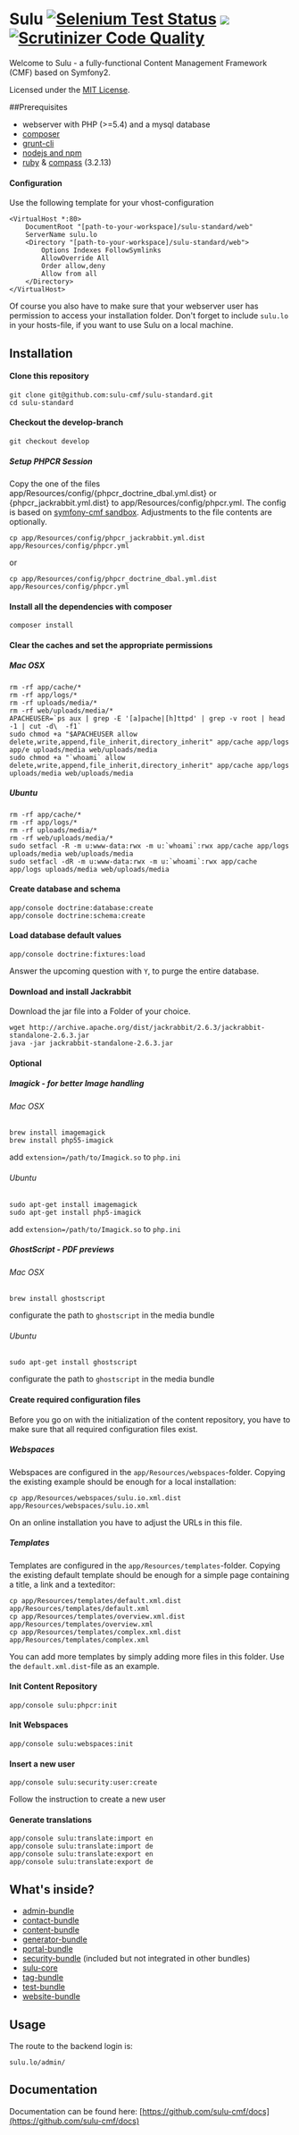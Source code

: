 Sulu [![Selenium Test Status](https://saucelabs.com/buildstatus/sulu-cmf)](https://saucelabs.com/u/sulu-cmf) [![](https://travis-ci.org/sulu-cmf/sulu-standard.png)](https://travis-ci.org/sulu-cmf/sulu-standard) [![Scrutinizer Code Quality](https://scrutinizer-ci.com/g/sulu-cmf/sulu-standard/badges/quality-score.png?s=3039e48d6515ea846578ca06f3c5bd5442ad3c5b)](https://scrutinizer-ci.com/g/sulu-cmf/sulu-standard/)
============================================================================================================

Welcome to Sulu - a fully-functional  Content Management Framework (CMF) based on Symfony2.

Licensed under the [MIT License](https://github.com/sulu-cmf/SuluContentBundle/blob/develop/LICENSE).

##Prerequisites

- webserver with PHP (>=5.4) and a mysql database
- [composer](https://getcomposer.org/)
- [grunt-cli](http://gruntjs.com/getting-started)
- [nodejs and npm](http://nodejs.org/)
- [ruby](https://www.ruby-lang.org/en/downloads/) & [compass](http://compass-style.org/install/) (3.2.13)


#### Configuration

Use the following template for your vhost-configuration
```
<VirtualHost *:80>
    DocumentRoot "[path-to-your-workspace]/sulu-standard/web"
    ServerName sulu.lo
    <Directory "[path-to-your-workspace]/sulu-standard/web">
        Options Indexes FollowSymlinks
        AllowOverride All
        Order allow,deny
        Allow from all
    </Directory>
</VirtualHost>
```

Of course you also have to make sure that your webserver user has permission
to access your installation folder.  Don't forget to include `sulu.lo` in your
hosts-file, if you want to use Sulu on a local machine.


## Installation

#### Clone this repository

```
git clone git@github.com:sulu-cmf/sulu-standard.git
cd sulu-standard
```

#### Checkout the develop-branch

```
git checkout develop
```

##### Setup PHPCR Session

Copy the one of the files app/Resources/config/{phpcr_doctrine_dbal.yml.dist}
or {phpcr_jackrabbit.yml.dist} to app/Resources/config/phpcr.yml. The config
is based on [symfony-cmf sandbox](https://github.com/symfony-cmf/cmf-sandbox).
Adjustments to the file contents are optionally.
```
cp app/Resources/config/phpcr_jackrabbit.yml.dist app/Resources/config/phpcr.yml
```
or
```
cp app/Resources/config/phpcr_doctrine_dbal.yml.dist app/Resources/config/phpcr.yml
```

#### Install all the dependencies with composer

```
composer install
```

#### Clear the caches and set the appropriate permissions

##### Mac OSX
```
rm -rf app/cache/*
rm -rf app/logs/*
rm -rf uploads/media/*
rm -rf web/uploads/media/*
APACHEUSER=`ps aux | grep -E '[a]pache|[h]ttpd' | grep -v root | head -1 | cut -d\  -f1`
sudo chmod +a "$APACHEUSER allow delete,write,append,file_inherit,directory_inherit" app/cache app/logs app/e uploads/media web/uploads/media
sudo chmod +a "`whoami` allow delete,write,append,file_inherit,directory_inherit" app/cache app/logs uploads/media web/uploads/media
```

##### Ubuntu
```
rm -rf app/cache/*
rm -rf app/logs/*
rm -rf uploads/media/*
rm -rf web/uploads/media/*
sudo setfacl -R -m u:www-data:rwx -m u:`whoami`:rwx app/cache app/logs uploads/media web/uploads/media
sudo setfacl -dR -m u:www-data:rwx -m u:`whoami`:rwx app/cache app/logs uploads/media web/uploads/media
```

#### Create database and schema
```
app/console doctrine:database:create
app/console doctrine:schema:create
```

#### Load database default values
```
app/console doctrine:fixtures:load
```
Answer the upcoming question with `Y`, to purge the entire database.

#### Download and install Jackrabbit

Download the jar file into a Folder of your choice.

```
wget http://archive.apache.org/dist/jackrabbit/2.6.3/jackrabbit-standalone-2.6.3.jar
java -jar jackrabbit-standalone-2.6.3.jar
```

#### Optional

##### Imagick - for better Image handling

###### Mac OSX
```
brew install imagemagick
brew install php55-imagick
```
add `extension=/path/to/Imagick.so` to `php.ini`

###### Ubuntu
```
sudo apt-get install imagemagick
sudo apt-get install php5-imagick
```

add `extension=/path/to/Imagick.so` to `php.ini`

##### GhostScript - PDF previews

###### Mac OSX
```
brew install ghostscript
```
configurate the path to `ghostscript` in the media bundle

###### Ubuntu
```
sudo apt-get install ghostscript
```
configurate the path to `ghostscript` in the media bundle

#### Create required configuration files
Before you go on with the initialization of the content repository, you have to make sure that all required configuration files exist.

##### Webspaces
Webspaces are configured in the `app/Resources/webspaces`-folder. Copying the existing example should be enough for a local installation:
```
cp app/Resources/webspaces/sulu.io.xml.dist app/Resources/webspaces/sulu.io.xml
```
On an online installation you have to adjust the URLs in this file.

##### Templates
Templates are configured in the `app/Resources/templates`-folder. Copying the existing default template should be enough for a simple page containing a title, a link and a texteditor:

```
cp app/Resources/templates/default.xml.dist app/Resources/templates/default.xml
cp app/Resources/templates/overview.xml.dist app/Resources/templates/overview.xml
cp app/Resources/templates/complex.xml.dist app/Resources/templates/complex.xml
```
You can add more templates by simply adding more files in this folder. Use the `default.xml.dist`-file as an example.

#### Init Content Repository

```
app/console sulu:phpcr:init
```

#### Init Webspaces

```
app/console sulu:webspaces:init
```


#### Insert a new user
```
app/console sulu:security:user:create
```
Follow the instruction to create a new user



#### Generate translations
```
app/console sulu:translate:import en
app/console sulu:translate:import de
app/console sulu:translate:export en
app/console sulu:translate:export de
```


## What's inside?

- [admin-bundle](https://github.com/sulu-cmf/SuluAdminBundle)
- [contact-bundle](https://github.com/sulu-cmf/SuluContactBundle)
- [content-bundle](https://github.com/sulu-cmf/SuluContentBundle)
- [generator-bundle](https://github.com/sulu-cmf/SuluGeneratorBundle)
- [portal-bundle](https://github.com/sulu-cmf/SuluPortalBundle)
- [security-bundle](https://github.com/sulu-cmf/SuluSecurityBundle) (included but not integrated in other bundles)
- [sulu-core](https://github.com/sulu-cmf/sulu)
- [tag-bundle](https://github.com/sulu-cmf/SuluTagBundle)
- [test-bundle](https://github.com/sulu-cmf/SuluTestBundle)
- [website-bundle](https://github.com/sulu-cmf/SuluWebsiteBundle)

## Usage

The route to the backend login is:

```
sulu.lo/admin/
```

## Documentation

Documentation can be found here: [https://github.com/sulu-cmf/docs](https://github.com/sulu-cmf/docs)

